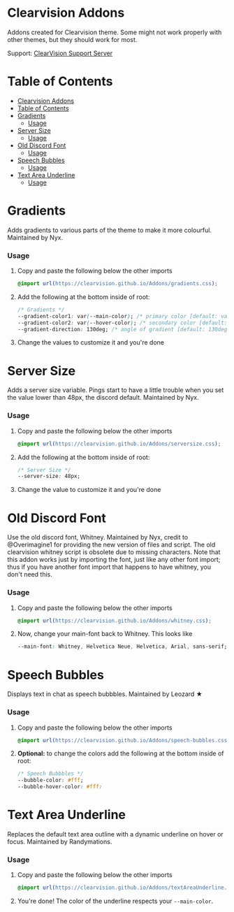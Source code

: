 # Clearvision Addons

Addons created for Clearvision theme. Some might not work properly with other themes, but they should work for most.

Support: [ClearVision Support Server](https://discord.gg/7pNUC9C)

# Table of Contents
- [Clearvision Addons](#clearvision-addons)
- [Table of Contents](#table-of-contents)
- [Gradients](#gradients)
    - [Usage](#usage)
- [Server Size](#server-size)
    - [Usage](#usage-1)
- [Old Discord Font](#old-discord-font)
    - [Usage](#usage-2)
- [Speech Bubbles](#speech-bubbles)
    - [Usage](#usage-3)
- [Text Area Underline ](#text-area-underline)
    - [Usage](#usage-4)

# Gradients

Adds gradients to various parts of the theme to make it more colourful. Maintained by Nyx.

### Usage

1.  Copy and paste the following below the other imports

    ```css
    @import url(https://clearvision.github.io/Addons/gradients.css);
    ```

2.  Add the following at the bottom inside of root:

    ```css
    /* Gradients */
    --gradient-color1: var(--main-color); /* primary color [default: var(--main-color) */
    --gradient-color2: var(--hover-color); /* secondary color [default: var(--hover-color) */
    --gradient-direction: 130deg; /* angle of gradient [default: 130deg] */
    ```

3.  Change the values to customize it and you're done

# Server Size

Adds a server size variable. Pings start to have a little trouble when you set the value lower than 48px, the discord default. Maintained by Nyx.

### Usage

1.  Copy and paste the following below the other imports

    ```css
    @import url(https://clearvision.github.io/Addons/serversize.css);
    ```

2.  Add the following at the bottom inside of root:

    ```css
    /* Server Size */
    --server-size: 48px;
    ```

3.  Change the value to customize it and you're done

# Old Discord Font

Use the old discord font, Whitney. Maintained by Nyx, credit to @Overimagine1 for providing the new version of files and script. The old clearvision whitney script is obsolete due to missing characters. Note that this addon works just by importing the font, just like any other font import; thus if you have another font import that happens to have whitney, you don't need this.

### Usage

1.  Copy and paste the following below the other imports

    ```css
    @import url(https://clearvision.github.io/Addons/whitney.css);
    ``` 

2.  Now, change your main-font back to Whitney. This looks like 

    ```css
    --main-font: Whitney, Helvetica Neue, Helvetica, Arial, sans-serif;
    ```

# Speech Bubbles

Displays text in chat as speech bubbbles. Maintained by Leozard ★

### Usage

1.  Copy and paste the following below the other imports

    ```css
    @import url(https://clearvision.github.io/Addons/speech-bubbles.css);
    ```

2.  **Optional:** to change the colors add the following at the bottom inside of root:

    ```css
    /* Speech Bubbbles */
    --bubble-color: #fff;
    --bubble-hover-color: #fff:
    ```

# Text Area Underline

Replaces the default text area outline with a dynamic underline on hover or focus. Maintained by Randymations.

### Usage

1.  Copy and paste the following below the other imports

    ```css
    @import url(https://clearvision.github.io/Addons/textAreaUnderline.css);
    ```

2.  You're done! The color of the underline respects your `--main-color`.
